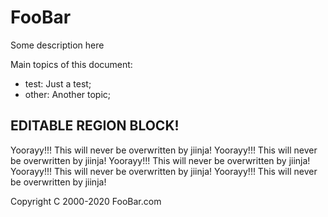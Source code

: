 # FooBar
Some description here

Main topics of this document:
- test: Just a test;
- other: Another topic;


<!--- content_block_start -->
<!--- This is a region editable that will never not be overwritten -->
## EDITABLE REGION BLOCK!
Yoorayy!!! This will never be overwritten by jiinja! 
Yoorayy!!! This will never be overwritten by jiinja! 
Yoorayy!!! This will never be overwritten by jiinja! 
Yoorayy!!! This will never be overwritten by jiinja! 
Yoorayy!!! This will never be overwritten by jiinja! 
<!--- content_block_end -->

Copyright C 2000-2020 FooBar.com
